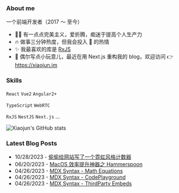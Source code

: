 ### About me

一个前端开发者（2017 ～ 至今）

- 👨‍💻 有一点点完美主义，爱折腾，痴迷于提高个人生产力
- 🔥 做事三分钟热度，但我会投入 💯 的热情
- ✨ 我最喜欢的库是 [RxJS](https://rxjs.dev)
- 🌱 偶尔写点小玩意儿，最近在用 Next.js 重构我的 blog，欢迎访问 👉 <https://xiaojun.im>

### Skills

`React` `Vue2` `Angular2+`

`TypeScript` `WebRTC`

`RxJS` `NestJS` `Next.js` ...

![Xiaojun's GitHub stats](https://github-readme-stats.vercel.app/api?username=xiaojundebug&show_icons=true&include_all_commits=true&theme=calm_pink&hide_border=true)

### Latest Blog Posts

<!-- BLOG-POST-LIST:START -->
- 10/28/2023 - [偷偷给网站写了一个霓虹风格计数器](https://www.xiaojun.im/posts/2023-10-28-retro-hit-counter)
- 06/20/2023 - [MacOS 效率提升神器之 Hammerspoon](https://www.xiaojun.im/posts/2023-06-20-hammerspoon)
- 04/26/2023 - [MDX Syntax - Math Equations](https://www.xiaojun.im/posts/2023-04-27-mdx-syntax-math-equations)
- 04/26/2023 - [MDX Syntax - CodePlayground](https://www.xiaojun.im/posts/2023-04-27-mdx-syntax-code-playground)
- 04/26/2023 - [MDX Syntax - ThirdParty Embeds](https://www.xiaojun.im/posts/2023-04-27-mdx-syntax-third-party-embeds)<!-- BLOG-POST-LIST:END -->
